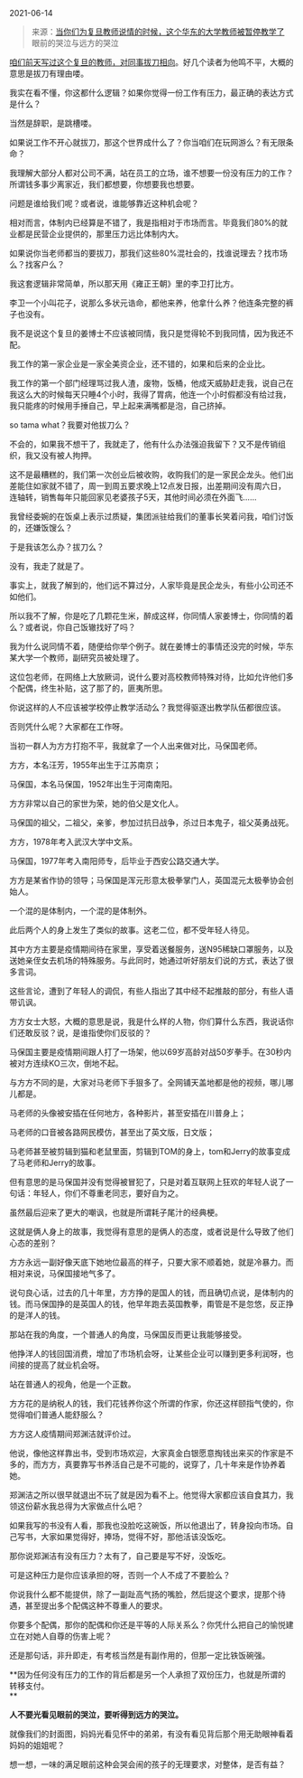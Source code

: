2021-06-14

> 来源：[当你们为复旦教师说情的时候，这个华东的大学教师被暂停教学了](http://mp.weixin.qq.com/s?__biz=MzU3NDc5Nzc0NQ==&mid=2247504271&idx=1&sn=15566f9d5b6a5ea19f8993934a925d02&chksm=fd2e7351ca59fa47a518108ca1438f1afaf96b586f3f5280afaf41580623903c98acb44a1ff1&scene=27#wechat_redirect)
> 眼前的哭泣与远方的哭泣

[咱们前天写过这个复旦的教师，对同事拔刀相向](http://mp.weixin.qq.com/s?__biz=MzU3NDc5Nzc0NQ==&mid=2247504220&idx=1&sn=20a734730a4973938055cd5de4e90c58&chksm=fd2e7382ca59fa94d316c9dd103d2be400d0ab53e47c8aa0a5fed7df5170da2af714e56dd415&scene=21#wechat_redirect)。好几个读者为他鸣不平，大概的意思是拔刀有理由喽。

  

我实在看不懂，你这都什么逻辑？如果你觉得一份工作有压力，最正确的表达方式是什么？

  

当然是辞职，是跳槽喽。

  

如果说工作不开心就拔刀，那这个世界成什么了？你当咱们在玩网游么？有无限条命？

  

我理解大部分人都对公司不满，站在员工的立场，谁不想要一份没有压力的工作？所谓钱多事少离家近，我们都想要，你想要我也想要。

  

问题是谁给我们呢？或者说，谁能够靠近这种机会呢？

  

相对而言，体制内已经算是不错了，我是指相对于市场而言。毕竟我们80%的就业都是民营企业提供的，那里压力远比体制内大。

  

如果说你当老师都当的要拔刀，那我们这些80%混社会的，找谁说理去？找市场么？找客户么？  

  

我这套逻辑非常简单，所以那天用《雍正王朝》里的李卫打比方。  

  

李卫一个小叫花子，说那么多状元诰命，都他来养，他拿什么养？他连条完整的裤子也没有。  

  

我不是说这个复旦的姜博士不应该被同情，我只是觉得轮不到我同情，因为我还不配。  

  

我工作的第一家企业是一家全美资企业，还不错的，如果和后来的企业比。  

  

我工作的第一个部门经理骂过我人渣，废物，饭桶，他成天威胁赶走我，说自己在我这么大的时候每天只睡4个小时，我得了胃病，他连一个小时假都没有给过我，我只能疼的时候用手捶自己，早上起来满嘴都是泡，自己挤掉。

  

so tama what？我要对他拔刀么？

  

不会的，如果我不想干了，我就走了，他有什么办法强迫我留下？又不是传销组织，我又没有被人拘押。

  

这不是最糟糕的，我们第一次创业后被收购，收购我们的是一家民企龙头。他们出差能住如家就不错了，周一到周五要求晚上12点发日报，出差期间没有周六日，连轴转，销售每年只能回家见老婆孩子5天，其他时间必须在外面飞......  

  

我曾经委婉的在饭桌上表示过质疑，集团派驻给我们的董事长笑着问我，咱们讨饭的，还嫌饭馊么？  

  

于是我该怎么办？拔刀么？

  

没有，我走了就是了。

  

事实上，就我了解到的，他们远不算过分，人家毕竟是民企龙头，有些小公司还不如他们。

  

所以我不了解，你是吃了几颗花生米，醉成这样，你同情人家姜博士，你同情的着么？或者说，你自己饭辙找好了吗？

  

我为什么说同情不着，随便给你举个例子。就在姜博士的事情还没完的时候，华东某大学一个教师，副研究员被处理了。  

  

这位包老师，在网络上大放厥词，说什么要对高校教师特殊对待，比如允许他们多个配偶，终生补贴，这了那了的，匪夷所思。  

  

你说这样的人不应该被学校停止教学活动么？我觉得驱逐出教学队伍都很应该。

  

否则凭什么呢？大家都在工作呀。

  

当初一群人为方方打抱不平，我就拿了一个人出来做对比，马保国老师。

  

方方，本名汪芳，1955年出生于江苏南京；

马保国，本名马保国，1952年出生于河南南阳。

  

方方非常以自己的家世为荣，她的伯父是文化人。

马保国的祖父，二祖父，亲爹，参加过抗日战争，杀过日本鬼子，祖父英勇战死。

  

方方，1978年考入武汉大学中文系。

马保国，1977年考入南阳师专，后毕业于西安公路交通大学。

  

方方是某省作协的领导；马保国是浑元形意太极拳掌门人，英国混元太极拳协会创始人。

  

一个混的是体制内，一个混的是体制外。

  

此后两个人的身上发生了类似的故事。这老二位，都不受年轻人待见。

  

其中方方主要是疫情期间待在家里，享受着送餐服务，送N95稀缺口罩服务，以及送她亲侄女去机场的特殊服务。与此同时，她通过听好朋友们说的方式，表达了很多言词。

  

这些言论，遭到了年轻人的调侃，有些人指出了其中经不起推敲的部分，有些人语带讥讽。

  

方方女士大怒，大概的意思是说，我是什么样的人物，你们算什么东西，我说话你们还敢反驳？说，是谁指使你们反驳的？

  

马保国主要是疫情期间跟人打了一场架，他以69岁高龄对战50岁拳手。在30秒内被对方连续KO三次，倒地不起。

  

与方方不同的是，大家对马老师下手狠多了。全网铺天盖地都是他的视频，哪儿哪儿都是。

  

马老师的头像被安插在任何地方，各种影片，甚至安插在川普身上；

马老师的口音被各路网民模仿，甚至出了英文版，日文版；

马老师甚至被剪辑到猫和老鼠里面，剪辑到TOM的身上，tom和Jerry的故事变成了马老师和Jerry的故事。

  

但有意思的是马保国并没有觉得被冒犯了，只是对着互联网上狂欢的年轻人说了一句话：年轻人，你们不尊重老同志，要好自为之。

  

虽然最后迎来了更大的嘲讽，也就是所谓耗子尾汁的经典梗。

  

这就是俩人身上的故事，我觉得有意思的是俩人的态度，或者说是什么导致了他们心态的差别？

  

方方永远一副好像天底下她地位最高的样子，只要大家不顺着她，就是冷暴力。而相对来说，马保国接地气多了。

  

说句良心话，过去的几十年里，方方挣的是国人的钱，而且确切点说，是体制内的钱。而马保国挣的是英国人的钱，他早年跑去英国教拳，甭管是不是忽悠，反正挣的是洋人的钱。

  

那站在我的角度，一个普通人的角度，马保国反而更让我能够接受。  

  

他挣洋人的钱回国消费，增加了市场机会呀，让某些企业可以赚到更多利润呀，也间接的提高了就业机会呀。  

  

站在普通人的视角，他是一个正数。

  

方方花的是纳税人的钱，我们花钱养你这个所谓的作家，你还这样颐指气使的，你觉得咱们普通人能舒服么？  

  

方方这人疫情期间郑渊洁就评价过。

  

他说，像他这样靠出书，受到市场欢迎，大家真金白银愿意掏钱出来买的作家是不多的，而方方，真要靠写书养活自己是不可能的，说穿了，几十年来是作协养着她。

  

郑渊洁之所以很早就退出不玩了就是因为看不上。他觉得大家都应该自食其力，我领这份薪水我总得为大家做点什么吧？

  

如果我写的书没有人看，那我也没脸吃这碗饭，所以他退出了，转身投向市场。自己写书，大家如果觉得好，捧场，觉得不好，那他活该没饭吃。  

  

那你说郑渊洁有没有压力？太有了，自己要是写不好，没饭吃。  

  

可是这种压力是你应该承担的呀，否则一个人不成了不要脸么？

  

你说我什么都不能提供，除了一副趾高气扬的嘴脸，然后提这个要求，提那个待遇，甚至提出多个配偶这种不尊重人的要求。  

  

你要多个配偶，那你的配偶和你还是平等的人际关系么？你凭什么把自己的愉悦建立在对她人自尊的伤害上呢？  

  

还是那句话，非升即走，有考核当然是有副作用的，但那一定比铁饭碗强。  

  

 **因为任何没有压力的工作的背后都是另一个人承担了双份压力，也就是所谓的转移支付。  
**

  

 **人不要光看见眼前的哭泣，要听得到远方的哭泣。**

  

就像我们的封面图，妈妈光看见怀中的弟弟，有没有看见背后那个用无助眼神看着妈妈的姐姐呢？

  

想一想，一味的满足眼前这种会哭会闹的孩子的无理要求，对整体，是否有益？

